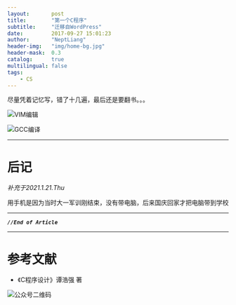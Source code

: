 ```yaml
---
layout:       post
title:        "第一个C程序"
subtitle:     "迁移自WordPress"
date:         2017-09-27 15:01:23
author:       "NeptLiang"
header-img:   "img/home-bg.jpg"
header-mask:  0.3
catalog:      true
multilingual: false
tags:
    - CS
---
```


尽量凭着记忆写，错了十几遍，最后还是要翻书。。。

![VIM编辑](https://neptliang.files.wordpress.com/2017/09/wp-image-1826848178.png?w=740&zoom=2)

![GCC编译](https://neptliang.files.wordpress.com/2017/09/wp-image-712027181.png?w=740&zoom=2)

---


# 后记

*补充于2021.1.21.Thu*

用手机是因为当时大一军训刚结束，没有带电脑，后来国庆回家才把电脑带到学校

---

***`//End of Article`***

---


# 参考文献

* 《C程序设计》谭浩强 著


![公众号二维码](https://neptliang.github.io/img/Article/WeChatBlog.png)